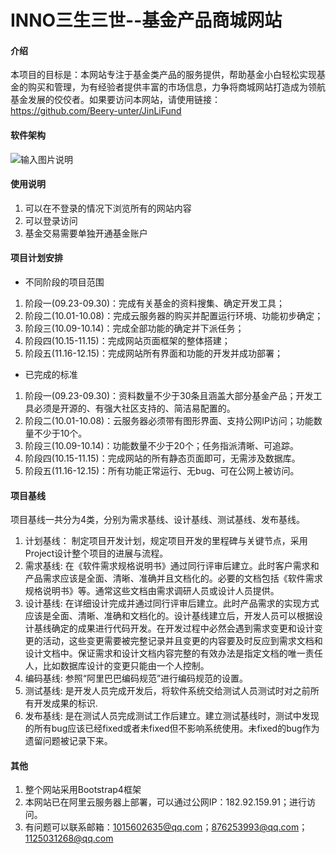 # INNO三生三世--基金产品商城网站

#### 介绍
本项目的目标是：本网站专注于基金类产品的服务提供，帮助基金小白轻松实现基金的购买和管理，为有经验者提供丰富的市场信息，力争将商城网站打造成为领航基金发展的佼佼者。如果要访问本网站，请使用链接：https://github.com/Beery-unter/JinLiFund

#### 软件架构
![输入图片说明](https://images.gitee.com/uploads/images/2020/1017/100454_4f419f47_6532019.png "锦鲤金服--基金产品商城网站.png")

#### 使用说明
1.  可以在不登录的情况下浏览所有的网站内容
2.  可以登录访问
3.  基金交易需要单独开通基金账户

#### 项目计划安排
- 不同阶段的项目范围
1. 阶段一(09.23-09.30)：完成有关基金的资料搜集、确定开发工具；
2. 阶段二(10.01-10.08)：完成云服务器的购买并配置运行环境、功能初步确定；
3. 阶段三(10.09-10.14)：完成全部功能的确定并下派任务；
4. 阶段四(10.15-11.15)：完成网站页面框架的整体搭建；
5. 阶段五(11.16-12.15)：完成网站所有界面和功能的开发并成功部署；

- 已完成的标准
1. 阶段一(09.23-09.30)：资料数量不少于30条且涵盖大部分基金产品；开发工具必须是开源的、有强大社区支持的、简洁易配置的。
2. 阶段二(10.01-10.08)：云服务器必须带有图形界面、支持公网IP访问；功能数量不少于10个。
3. 阶段三(10.09-10.14)：功能数量不少于20个；任务指派清晰、可追踪。
4. 阶段四(10.15-11.15)：完成网站的所有静态页面即可，无需涉及数据库。
5. 阶段五(11.16-12.15)：所有功能正常运行、无bug、可在公网上被访问。

#### 项目基线
项目基线一共分为4类，分别为需求基线、设计基线、测试基线、发布基线。
1. 计划基线：
制定项目开发计划，规定项目开发的里程碑与关键节点，采用Project设计整个项目的进展与流程。
2. 需求基线:
在《软件需求规格说明书》通过同行评审后建立。此时客户需求和产品需求应该是全面、清晰、准确并且文档化的。必要的文档包括《软件需求规格说明书》等。通常这些文档由需求调研人员或设计人员提供。
3. 设计基线:
在详细设计完成并通过同行评审后建立。此时产品需求的实现方式应该是全面、清晰、准确和文档化的。设计基线建立后，开发人员可以根据设计基线确定的成果进行代码开发。在开发过程中必然会遇到需求变更和设计变更的活动，这些变更需要被完整记录并且变更的内容要及时反应到需求文档和设计文档中。保证需求和设计文档内容完整的有效办法是指定文档的唯一责任人，比如数据库设计的变更只能由一个人控制。
4. 编码基线:
参照“阿里巴巴编码规范”进行编码规范的设置。
5. 测试基线:
是开发人员完成开发后，将软件系统交给测试人员测试时对之前所有开发成果的标识.
6. 发布基线:
是在测试人员完成测试工作后建立。建立测试基线时，测试中发现的所有bug应该已经fixed或者未fixed但不影响系统使用。未fixed的bug作为遗留问题被记录下来。

#### 其他
1.  整个网站采用Bootstrap4框架
2.  本网站已在阿里云服务器上部署，可以通过公网IP：182.92.159.91；进行访问。
3.  有问题可以联系邮箱：1015602635@qq.com；876253993@qq.com；1125031268@qq.com
